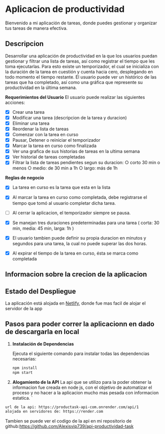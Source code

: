 <!-- README.md -->

# Aplicacion de productividad

Bienvenido a mi aplicación de tareas, donde puedes gestionar y organizar tus tareas de manera efectiva.


## Descripcion 
Desarrollar una aplicación de productividad en la que los usuarios puedan gestionar y filtrar una lista de tareas, así como registrar el tiempo que les toma ejecutarlas. Para esto existe un temporizador, el cual se inicializa con la duración de la tarea en cuestión y cuenta hacia cero, desplegando en todo momento el tiempo restante. El usuario puede ver un histórico de las tareas que ha completado, así como una gráfica que represente su productividad en la última semana.


**Requerimientos del Usuario**
El usuario puede realizar las siguientes acciones:

- [x]  Crear una tarea
- [x]  Modificar una tarea (descripcion de la tarea y duracion)
- [x]  Eliminar una tarea
- [x]  Reordenar la lista de tareas
- [x]  Comenzar con la tarea en curso
- [x]  Pausar, Detener o reiniciar el temporizador
- [x]  Marcar la tarea en curso como finalizada
- [x]  Ver una grafica de sus historias de tareas en la ultima semana
- [x]  Ver historial de tareas completadas
- [x]  Filtrar la lista de tareas pendientes segun su duracion:
    ○ corto 30 min o menos
    ○ medio: de 30 min a 1h
    ○ largo: más de 1h

**Reglas de negocio**

- [x]  La tarea en curso es la tarea que esta en la lista
- [x]  Al marcar la tarea en curso como completada, debe registrarse el tiempo que tomó al usuario completar dicha tarea.
- [ ]  Al cerrar la aplicacion, el temporizador siempre se pausa.
- [x]  Se manejan tres duraciones predeterminadas para una tarea  ( corta: 30 min, media: 45
min, larga: 1h )
- [x]  El usuario tambien puede definir su propia duracion en minutos y segundos para una tarea, la cual no puede superar las dos horas.
- [x]  Al expirar el tiempo de la tarea en curso, ésta se marca como completada



## Informacion sobre la crecion de la aplicacion 

## Estado del Despliegue
La aplicación está alojada en [Netlify](https://www.netlify.com/), donde fue mas facil de alojar el servidor de la app

## Pasos para poder correr la aplicacionn en dado de descargarla en local

1. **Instalación de Dependencias**

   Ejecuta el siguiente comando para instalar todas las dependencias necesarias:

   ```bash
   npm install
   npm start
   ```

2. **Alogamiento de la API**
  La api que se utilizo para la poder obtener la informacion fue creada en node js, con el objetivo de automatizar el proceso y no hacer a la aplicacion mucho mas pesada con informacion estatica. `
  ```bash
  url de la api: https://productask-api-com.onrender.com/api/1
  alojada en servidores de: https://render.com
  ```
  Tambien se puede ver el codigo de la api en mi repositorio de github:https://github.com/Alexisvip739/api-productividad-task
